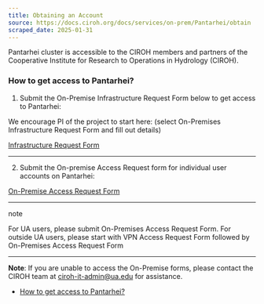 ```yaml
---
title: Obtaining an Account
source: https://docs.ciroh.org/docs/services/on-prem/Pantarhei/obtain
scraped_date: 2025-01-31
---
```


Pantarhei cluster is accessible to the CIROH members and partners of the Cooperative Institute for Research to Operations in Hydrology (CIROH).

### How to get access to Pantarhei?

1. Submit the On-Premise Infrastructure Request Form below to get access to Pantarhei:

We encourage PI of the project to start here: (select On-Premises Infrastructure Request Form and fill out details)

[Infrastructure Request Form](https://github.com/CIROH-UA/NGIAB-CloudInfra/issues/new?assignees=&labels=on-prem&projects=&template=onprem-request.md&title=)

* * *

2. Submit the On-premise Access Request form for individual user accounts on Pantarhei:

[On-Premise Access Request Form](https://forms.office.com/Pages/ResponsePage.aspx?id=jnIAKtDwtECk6M5DPz-8p4IIpHdEnmhNgjOa9FjrwGtUMzdTOUpKVU5UWFNCU0ZQUlowS0cxV0xFRy4u)

* * *

note

For UA users, please submit On-Premises Access Request Form. For outside UA users, please start with VPN Access Request Form followed by On-Premises Access Request Form

* * *

**Note**: If you are unable to access the On-Premise forms, please contact the CIROH team at [ciroh-it-admin@ua.edu](mailto:ciroh-it-admin@ua.edu) for assistance.

- [How to get access to Pantarhei?](https://docs.ciroh.org/docs/services/on-prem/Pantarhei/obtain/#how-to-get-access-to-pantarhei)